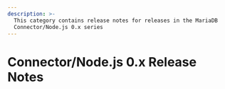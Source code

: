 ```yaml
---
description: >-
  This category contains release notes for releases in the MariaDB
  Connector/Node.js 0.x series
---
```


# Connector/Node.js 0.x Release Notes

